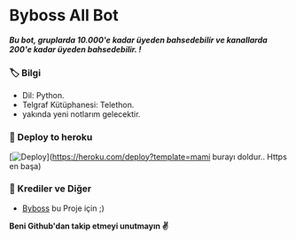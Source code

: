 # Byboss All Bot
_**Bu bot, gruplarda 10.000'e kadar üyeden bahsedebilir ve kanallarda 200'e kadar üyeden bahsedebilir. !**_

### 🏷 Bilgi
- Dil: Python.
- Telgraf Kütüphanesi: Telethon.
- yakında yeni notlarım gelecektir. 

### 🚀 Deploy to heroku
[![Deploy](https://www.herokucdn.com/deploy/button.svg)](https://heroku.com/deploy?template=mami burayı doldur.. Https en başa)

### 🎯 Krediler ve Diğer
- [Byboss](https://t.me/byboss) bu Proje için ;)

**Beni Github'dan takip etmeyi unutmayın ✌️**
